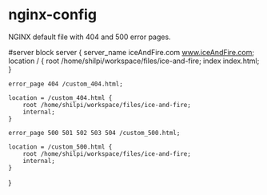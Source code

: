 # nginx-config

NGINX default file with 404 and 500 error pages.

#server block
server {
	server_name iceAndFire.com www.iceAndFire.com;
	location / {
	  	root /home/shilpi/workspace/files/ice-and-fire;
	  	index index.html;
	}
	
	error_page 404 /custom_404.html;

	location = /custom_404.html {
	 	root /home/shilpi/workspace/files/ice-and-fire;
		internal;
	}
    
    error_page 500 501 502 503 504 /custom_500.html;
    
	location = /custom_500.html {
		root /home/shilpi/workspace/files/ice-and-fire;
		internal;
	}

}

